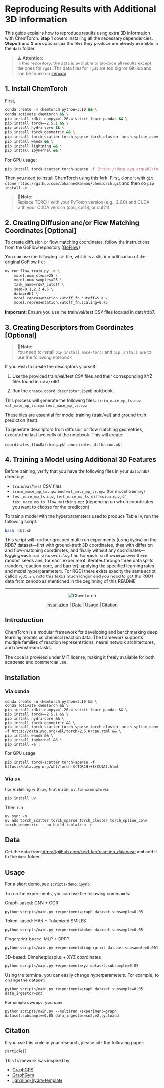 # Reproducing Results with Additional 3D Information

This guide explains how to reproduce results using extra 3D information with ChemTorch. **Step 1** covers installing all the necessary dependencies. **Steps 2** and **3** are optional, as the files they produce are already available in the `data` folder.


> **⚠️ Attention:**  
> In this repository, the data is available to produce all results except the ones for `rgd1`. The data files for `rgd1` are too big for GitHub and can be found on [zenodo](https://zenodo.org/records/15488056)


## 1. Install ChemTorch

First, 


```bash
conda create -n chemtorch python=3.10 && \
conda activate chemtorch && \
pip install rdkit numpy==1.26.4 scikit-learn pandas && \
pip install torch==2.5.1 && \
pip install hydra-core && \
pip install torch_geometric && \
pip install torch_scatter torch_sparse torch_cluster torch_spline_conv -f [https://data.pyg.org/whl/torch-2.5.0+cpu.html](https://data.pyg.org/whl/torch-2.5.0+cpu.html) && \
pip install wandb && \
pip install lightning && \
pip install ipykernel && \
```

For GPU usage:
```bash
pip install torch-scatter torch-sparse -f [https://data.pyg.org/whl/torch-$](https://data.pyg.org/whl/torch-$){TORCH}+${CUDA}.html
```

Then you need to install [ChemTorch](https://github.com/heid-lab/chemtorch) using this fork. First, clone it with `git clone https://github.com/JohannesKarwou/chemtorch.git` and then do `pip install -e .`

> **📝 Note:**  
> Replace TORCH with your PyTorch version (e.g., 2.6.0) and CUDA with your CUDA version (cpu, cu118, or cu121).

## 2. Creating Diffusion and/or Flow Matching Coordinates [Optional]

To create diffusion or flow matching coordinates, follow the instructions from the GoFlow repository ([GoFlow](https://github.com/heid-lab/goflow))

You can use the following `.sh` file, which is a slight modification of the original GoFlow file:

```bash
uv run flow_train.py -m \
    model.num_steps=25 \
    model.num_samples=25 \
    task_name=rdb7_cutoff \
    seed=0,1,2,3,4,5 \
    data=rdb7 \
    model.representation.cutoff_fn.cutoff=5.0 \
    model.representation.cutoff_fn.scaling=0.75
```
**Important**: Ensure you use the train/val/test CSV files located in data/rdb7.

## 3. Creating Descriptors from Coordinates [Optional]

> **📝 Note:**  
> You need to install `pip install mace-torch` and `pip install ase` to use the following notebook


If you wish to create the descriptors yourself:

  1.  Use the provided train/val/test CSV files and their corresponding XYZ files found in `data/rdb7`.

   2.  Run the `create_coord_descriptor.ipynb` notebook.

This process will generate the following files:
`train_mace_mp_ts.npz`
`val_mace_mp_ts.npz`
`test_mace_mp_ts.npz`

These files are essential for model training (train/val) and ground truth prediction (test).

To generate descriptors from diffusion or flow matching geometries, execute the last two cells of the notebook. This will create:

`coordinates_flowMatching.pkl`
`coordinates_diffusion.pkl`

## 4. Training a Model using Additional 3D Features

Before training, verify that you have the following files in your `data/rdb7` directory:

* `train`/`val`/`test` CSV files
* `train_mace_mp_ts.npz` and `val_mace_mp_ts.npz` (for model training)
* `test_mace_mp_ts.npz`, `test_mace_mp_ts_diffusion.npz`, or `test_mace_mp_ts_flow_matching.npz` (depending on which coordinates you want to choose for the prediction)

To train a model with the hyperparameters used to produce Table IV, run the following script:

```bash
bash rdb7.sh
```

This script will run four grouped multi-run experiments (using `Hydra`) on the RDB7 dataset—first with ground-truth 3D coordinates, then with diffusion and flow-matching coordinates, and finally without any coordinates—logging each run to its own `.log` file. For each run it sweeps over three random seeds and, for each experiment, iterates through three data splits (random, reaction-core, and barrier), applying the specified learning rates and model hyperparameters. For RGD1 there exists exaclty the same script called `rgd1.sh`, note this takes much longer and you need to get the RGD1 data from zenodo as mentioned in the beginning of this README


-------------------------------

<div align="center">

![ChemTorch](images/chemtorch.png)

[Installation](#installation) | [Data](#data) | [Usage](#usage) | [Citation](#citation)

</div>

## Introduction

ChemTorch is a modular framework for developing and benchmarking deep learning models on chemical reaction data. The framework supports multiple families of reaction representations, neural network architectures, and downstream tasks.

The code is provided under MIT license, making it freely available for both academic and commercial use.

## Installation

### Via conda

```
conda create -n chemtorch python=3.10 && \
conda activate chemtorch && \
pip install rdkit numpy==1.26.4 scikit-learn pandas && \
pip install torch==2.5.1 && \
pip install hydra-core && \
pip install torch_geometric && \
pip install torch_scatter torch_sparse torch_cluster torch_spline_conv -f https://data.pyg.org/whl/torch-2.5.0+cpu.html && \
pip install wandb && \
pip install ipykernel && \
pip install -e .
```

For GPU usage
```
pip install torch-scatter torch-sparse -f https://data.pyg.org/whl/torch-${TORCH}+${CUDA}.html
```

### Via uv

For installing with uv, first install uv, for example via
```
pip install uv
```

Then run
```
uv sync -n
uv add torch_scatter torch_sparse torch_cluster torch_spline_conv torch_geometric  --no-build-isolation -n
```

## Data

Get the data from https://github.com/heid-lab/reaction_database and add it to the `data` folder.

## Usage

For a short demo, see `scripts/demo.ipynb`.

To run the experiments, you can use the following commands:

Graph-based: GNN + CGR
```
python scripts/main.py +experiment=graph dataset.subsample=0.05
```
Token-based: HAN + Tokenized SMILES
```
python scripts/main.py +experiment=token dataset.subsample=0.05
```
Fingerprint-based: MLP + DRFP
```
python scripts/main.py +experiment=fingerprint dataset.subsample=0.001
```
3D-based: DimeNetplusplus + XYZ coordinates
```
python scripts/main.py +experiment=xyz dataset.subsample=0.05
```

Using the terminal, you can easily change hyperparameters. For example, to change the dataset:
``` 
python scripts/main.py +experiment=graph dataset.subsample=0.05 data_ingestor=sn2
```

For simple sweeps, you can:
```
python scripts/main.py --multirun +experiment=graph dataset.subsample=0.05 data_ingestor=sn2,e2,cycloadd
```

## Citation
If you use this code in your research, please cite the following paper:

```
@article{}
```

This framework was inspired by:
- [GraphGPS](https://github.com/rampasek/GraphGPS/tree/main)
- [GraphGym](https://github.com/snap-stanford/GraphGym)
- [lightning-hydra-template](https://github.com/ashleve/lightning-hydra-template)
